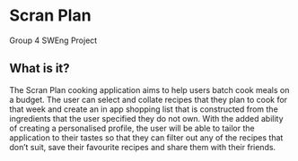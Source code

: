 # Scran Plan
 Group 4 SWEng Project
 
 ## What is it?
The Scran Plan cooking application aims to help users batch cook meals on a budget. The user can select and collate recipes that they plan to cook for that week and create an in app shopping list that is constructed from the ingredients that the user specified they do not own. With the added ability of creating a personalised profile, the user will be able to tailor the application to their tastes so that they can filter out any of the recipes that don’t suit, save their favourite recipes and share them with their friends.
